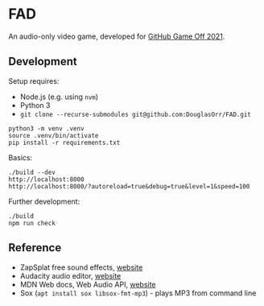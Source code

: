 # FAD

An audio-only video game, developed for [GitHub Game Off 2021](https://itch.io/jam/game-off-2021).

## Development

Setup requires:

 - Node.js (e.g. using `nvm`)
 - Python 3
 - `git clone --recurse-submodules git@github.com:DouglasOrr/FAD.git`

```shell
python3 -m venv .venv
source .venv/bin/activate
pip install -r requirements.txt
```

Basics:

```shell
./build --dev
http://localhost:8000
http://localhost:8000/?autoreload=true&debug=true&level=1&speed=100
```

Further development:

```shell
./build
npm run check
```

## Reference

 - ZapSplat free sound effects, [website](https://www.zapsplat.com/)
 - Audacity audio editor, [website](https://www.audacityteam.org/)
 - MDN Web docs, Web Audio API, [website](https://developer.mozilla.org/en-US/docs/Web/API/Web_Audio_API)
 - Sox (`apt install sox libsox-fmt-mp3`) - plays MP3 from command line
